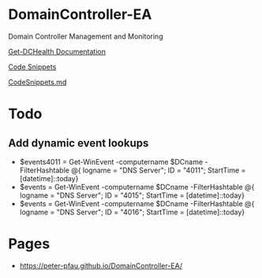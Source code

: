 # DomainController-EA
Domain Controller Management and Monitoring

<a href="./Get-DCHealth">Get-DCHealth Documentation</a>

<a href="./CodeSnippets">Code Snippets</a>

<a href="./CodeSnippets.md">CodeSnippets.md</a>

# Todo
## Add dynamic event lookups
- $events4011 = Get-WinEvent -computername $DCname -FilterHashtable @{ logname = "DNS Server"; ID = "4011"; StartTime = [datetime]::today}
- $events = Get-WinEvent -computername $DCname -FilterHashtable @{ logname = "DNS Server"; ID = "4015"; StartTime = [datetime]::today}
- $events = Get-WinEvent -computername $DCname -FilterHashtable @{ logname = "DNS Server"; ID = "4016"; StartTime = [datetime]::today}

# Pages
- https://peter-pfau.github.io/DomainController-EA/
